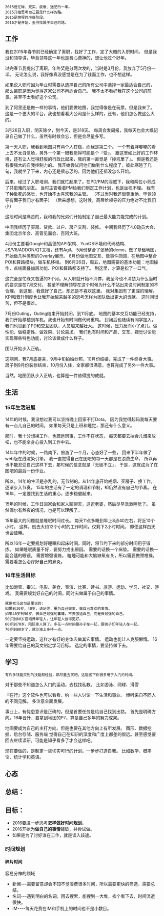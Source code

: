 
```
2015是忙碌、充实、疲惫、迷茫的一年。
2015开始思考自己要走什么样的路。
2015是旅程的准备阶段。
2016才是开始，去寻找属于自己的路。
```

## 工作
我在2015年春节前已经确定了离职，找好了工作，定了大概的入职时间。
但是我没和领导讲，毕竟领导这一年也是费心费神的，想让他过个好年。

过完春节我提出了离职，年终奖是分两次发的，当时是3月份，我放弃了5月份一半。
无论怎么说，我好像真没感觉是在为了钱而工作，也不想这样。

如果说入职时因为毕业时需要从选择自己的所有公司中选择一家最适合自己的，
那么离职是因为觉得这家公司不再适合自己。
我不太不看好我在这个公司的前景。甚至不太看好这个公司。

到了阿里还是做一样的事情，他们要做地图，我觉得像是在玩票，但是我来了。
这是一个更大的平台，我也想看看大公司是什么样的，还有，他们怎么做这么大的。

3月26日入职，明天除夕，到今天，是318天。
每周会发周报，我每天也会大概记录自己做了什么，虽然有时候会忘，但是会尽量多写。

第一天入职，我看到地图只有两个人在做，而我是第三个。
一个有着胖嘟嘟的看上去不太自信脸，另外一个第一眼我觉得可能是个『受』。
跟这里如此好的工作环境，还有让人觉得舒服的行政比起来，我的第一直觉是『掉坑里了』。
但是我还是有很强大的自我控制力的。
我开始尝试问他们做到什么程度了，彼此寒暄了几句，我就坐了下来，内心还是很忐忑的，因为他们还都没怎么开始。

后来，经过了入职培训，我们就忙起来了。在PD/PM的淫威下，我和两位小哥成了共患难的朋友。
当时主管看着PM给我们制定工作计划，也是坐视不理。
我有了种赴死的感觉，也开始不太喜欢我的主管。
（不过当时我还很尊重他，毕竟领导有面子我们才有面子）
（后来想想，这时候，高层给领导的压力绝对不比我们小）

这段时间是痛苦的，我和我的兄弟们开始制定了自己最大能力能完成的计划。

中间我经历了买房、贷款、过户、房产交割、装修。
中间我经历了4.0动员大会、集团北京年会、高管见面会、百阿大班。

4月份主要看Google和高德的API架构、YunOS环境和代码结构、JS/V8/ADDON/QT文档，还有Agil。
5月份整合了张杨的demo，做了基础地图，开始做几种类型的Overlay展示。
6月份做地图交互、做事件回调，在地图中整合POI和算路模块，做车机移植。
到6月26日，周五，地图需要的基本功能：地图操作、点线面叠加层功能、POI和算路都支持了。
到这里，才算是松了一口气。

这完全是忙碌又苦逼的3个月。从入职就开始不消停，我至今也不清楚为什么当时的要求是在7月交付。
甚至不理解领导在这个时候为什么不站出来说时间制定的不合理。
到这里，我做好了自己，却还是不喜欢这里。
我对集团有了更深的理解。KPI和晋升制度也让我开始越来越多的思考怎样为团队做出更大的贡献。
这时间很苦，但不是很难。

7月份Outing，Outing结束开始封闭，到11月底。
地图的基本交互功能已经支持，我们开始移植到车机。我也开始有时间做代码重构。
封闭后也陆续有同学加入，我们也见到了PD和交互团队，人员越来越壮大。
这时候，压力反而小了点儿。做性能、做稳定性、做效果、讨论需求。
我们也有时间和产品、交互、视觉讨论能实现哪些特色功能，讨论该做成什么样子。

团队开始步入正轨。

这期间，我7月底提亲，9月中旬拍婚纱照，10月份结婚，完成了一件终身大事。
房子到9月份装修结束，10月份入住，全家都很满意，也算完成了另外一件大事。

当然，地图团队步入正轨，也算是一件值得提的成就。

## 生活

### 15年生活进展
14年的时候，我没想过我可以坚持晚上回家不打Dota。
因为我觉得起码我每天要有一点儿自己的时间。
如果每天只是上班和睡觉，那还有什么意义。

那时，我十分想换工作，也疏远同事，工作不在状态，
每天都要去抽会儿烟来放松，也不能全身心投入到工作中去。

14年年中的时候，一路南下，旅游了一个月，心态好了一些，
回来下半年做了web版在线渲染引擎。
我一直觉得自己在图吧的每一天都是在浪费生命，
所以再也不能忍受自己这样下去，那时候的信念就是『无破不立』，
于是，这就成为了在图吧的最后一份作业。

所以，14年的生活是杂乱的，无节制的。从14年底开始戒烟、买房子、换工作，逐渐步入节奏。
15年的生活有了一定的调理和节制，却仍然没有自己的节奏。
在16年，一定要找到生活的重心，逐步稳健起来。

15年的时候，工作日回家会和家人聊聊天，逗逗老婆，然后尽早洗漱睡觉了。
虽然偶尔有熬夜的情况，也是可以理解了。

15年最大的问题就是睡眠时间过长。
每天11点多睡到早上8点40左右，将近10个小时。
这样，刨去大约12个小时的工作时间，仅剩下2小时时间。
即便这样白天也会瞌睡。

所以16年一定要规划好睡眠和起床时间，同时，将节约下来的部分时间用于锻炼。
如果睡眠质量不好，要努力找出原因。
需要的话换一个床垫。
需要的话换一副合适的眼镜。
需要增强锻炼。
瞌睡可能和大脑缺氧有关，所以需要做颈椎操，需要看怎么治疗好自己的鼻炎。



### 16年生活目标
比如滑雪、攀岩、电影、美食、表演、比赛、读书、旅游、运动、学习、社交、游戏。
我需要规划好自己的时间，同时去做属于自己的事情。

    就像老马这句话里说的:
    如果到30岁，40岁，请记住，要为自己做事，做自己喜欢的事情。
    如果40岁到50岁，做自己最强的事情，不要强迫自己，而是做最强的自己。
    50岁到60岁要培养年轻人，让年轻人做得更好。
    60岁到70岁，陪陪家人算了。多花一点时间跟孙子在一起，跟孩子们年轻人在一起。
    70岁到80岁了，就沙滩上多待一点。

一定要坚持运动，这样才有好的身体去做其它事情。
运动也能让人克服懒惰。
16年需要给自己的英文制定学习目标。
选定的事情，要坚持做下去。


## 学习


    有许多钱能买到的技能和经验，都尽量去买吧。这能省下你很多用于入门的时间。

对于那些不知道怎么入门的运动，去找找私教。
比如游泳、网球、滑雪

『在行』这个软件也可以看看，约一些人讨论一下生活和事业。
倾听来自不同人的不同见解。
多注意全面发展。

事业上，有忧患意识是正确的，但是首要任务是给自己找到出路。
首先是明确方向。16年晋升，要拿到地图的P7，算是自己多年的努力成果。

地图要成为自己的主打方向。但是也要在其他方向上有所发展。
图形、数据挖掘、后台存储、服务端
觉得自己在知识的深度和广度上都差的很远。甚至感觉要回去继续读研，可能是知乎看多了才会这样吧。

现在要做的，是制定一些切实可行的计划。一步步打造自我。
比如数学、概率论、统计学和英语。


## 心态

## 总结：


## 目标：
* 2016要进一步思考**怎样做好时间规划**。
* 2016开始为**做自己的事情**铺垫，并尝试做。
* 如果是为了讨好谁在工作，就是误入歧途。

### 时间规划
#### 碎片时间
容易分神的领域
* 新闻---需要留意却会不知不觉浪费很多时间，所以需要更快的筛选，需要总结。
* 名词---遇到明白的名词，回去搜索，能搜到一大堆，挨个看下去，时间流逝很快。
* IM----每天花费在IM和手机上的时间也不是小数目。